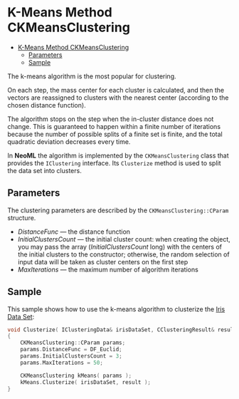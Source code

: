 # K-Means Method CKMeansClustering

<!-- TOC -->

- [K-Means Method CKMeansClustering](#k-means-method-ckmeansclustering)
	- [Parameters](#parameters)
	- [Sample](#sample)

<!-- /TOC -->

The k-means algorithm is the most popular for clustering.

On each step, the mass center for each cluster is calculated, and then the vectors are reassigned to clusters with the nearest center (according to the chosen distance function). 

The algorithm stops on the step when the in-cluster distance does not change. This is guaranteed to happen within a finite number of iterations because the number of possible splits of a finite set is finite, and the total quadratic deviation decreases every time.

In **NeoML** the algorithm is implemented by the `CKMeansClustering` class that provides the `IClustering` interface. Its `Clusterize` method is used to split the data set into clusters.

## Parameters

The clustering parameters are described by the `CKMeansClustering::CParam` structure.

- *DistanceFunc* — the distance function
- *InitialClustersCount* — the initial cluster count: when creating the object, you may pass the array (*InitialClustersCount* long) with the centers of the initial clusters to the constructor; otherwise, the random selection of input data will be taken as cluster centers on the first step
- *MaxIterations* — the maximum number of algorithm iterations

## Sample

This sample shows how to use the k-means algorithm to clusterize the [Iris Data Set](http://archive.ics.uci.edu/ml/datasets/Iris):

```c++
void Clusterize( IClusteringData& irisDataSet, CClusteringResult& result )
{
	CKMeansClustering::CParam params;
	params.DistanceFunc = DF_Euclid;
	params.InitialClustersCount = 3;
	params.MaxIterations = 50;

	CKMeansClustering kMeans( params );
	kMeans.Clusterize( irisDataSet, result );
}
```